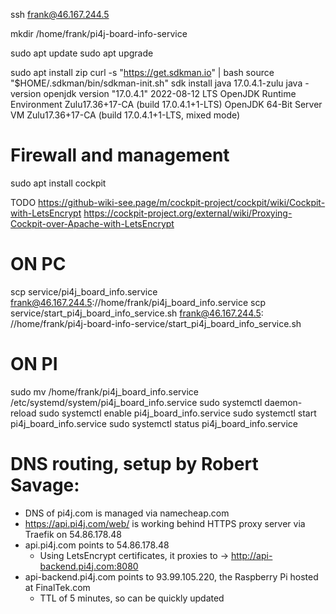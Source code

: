 ssh frank@46.167.244.5

mkdir /home/frank/pi4j-board-info-service

sudo apt update
sudo apt upgrade

sudo apt install zip
curl -s "https://get.sdkman.io" | bash
source "$HOME/.sdkman/bin/sdkman-init.sh"
sdk install java 17.0.4.1-zulu
java -version
openjdk version "17.0.4.1" 2022-08-12 LTS
OpenJDK Runtime Environment Zulu17.36+17-CA (build 17.0.4.1+1-LTS)
OpenJDK 64-Bit Server VM Zulu17.36+17-CA (build 17.0.4.1+1-LTS, mixed mode)

# Firewall and management

sudo apt install cockpit

TODO
https://github-wiki-see.page/m/cockpit-project/cockpit/wiki/Cockpit-with-LetsEncrypt
https://cockpit-project.org/external/wiki/Proxying-Cockpit-over-Apache-with-LetsEncrypt

# ON PC

scp service/pi4j_board_info.service frank@46.167.244.5://home/frank/pi4j_board_info.service
scp service/start_pi4j_board_info_service.sh frank@46.167.244.5:
//home/frank/pi4j-board-info-service/start_pi4j_board_info_service.sh

# ON PI

sudo mv /home/frank/pi4j_board_info.service /etc/systemd/system/pi4j_board_info.service
sudo systemctl daemon-reload
sudo systemctl enable pi4j_board_info.service
sudo systemctl start pi4j_board_info.service
sudo systemctl status pi4j_board_info.service

# DNS routing, setup by Robert Savage:

* DNS of pi4j.com is managed via namecheap.com
* https://api.pi4j.com/web/ is working behind HTTPS proxy server via Traefik on 54.86.178.48
* api.pi4j.com points to 54.86.178.48
    * Using LetsEncrypt certificates, it proxies to -> http://api-backend.pi4j.com:8080
* api-backend.pi4j.com points to 93.99.105.220, the Raspberry Pi hosted at FinalTek.com
    * TTL of 5 minutes, so can be quickly updated


